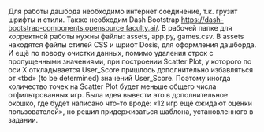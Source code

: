 Для работы дашбода необходимо интернет соединение, т.к. грузит шрифты и стили. Также необходим Dash Bootstrap https://dash-bootstrap-components.opensource.faculty.ai/. В  рабочей папке для корректной работы нужны файлы: assets, app.py, games.csv. В assets находятся файлы стилей CSS и шрифт Dosis, для оформления дашборда.
И ещё по поводу очистки данных, помимо удаления строк с пропущенными значениями, при построении Scatter Plot, у которого по оси X откладывается User_Score пришлось дополнительно избавляться от «tbd» (to be determined) значений User_Score. Поэтому иногда количество точек на Scatter Plot будет меньше общего числа отфильтрованных игр. Была идея вывести это в дополнительное окошко, где будет написано что-то вроде: «12 игр ещё ожидают оценки пользователей», но решил придерживаться шаблона, установленного в задании.
